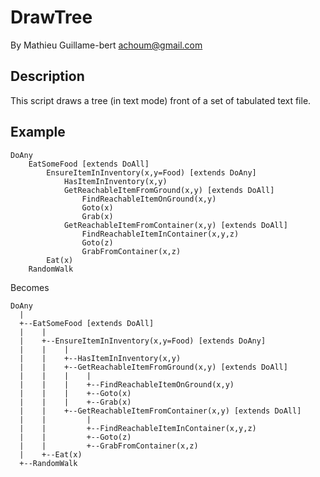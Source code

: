 # DrawTree

By Mathieu Guillame-bert
achoum@gmail.com

## Description

This script draws a tree (in text mode) front of a set of tabulated text file.

## Example

```
DoAny
	EatSomeFood [extends DoAll]
		EnsureItemInInventory(x,y=Food) [extends DoAny]
			HasItemInInventory(x,y)
			GetReachableItemFromGround(x,y) [extends DoAll]
				FindReachableItemOnGround(x,y)
				Goto(x)
				Grab(x)
			GetReachableItemFromContainer(x,y) [extends DoAll]
				FindReachableItemInContainer(x,y,z)
				Goto(z)
				GrabFromContainer(x,z)
		Eat(x)
	RandomWalk
```

Becomes

```
DoAny
  |
  +--EatSomeFood [extends DoAll]
  |    |
  |    +--EnsureItemInInventory(x,y=Food) [extends DoAny]
  |    |    |
  |    |    +--HasItemInInventory(x,y)
  |    |    +--GetReachableItemFromGround(x,y) [extends DoAll]
  |    |    |    |
  |    |    |    +--FindReachableItemOnGround(x,y)
  |    |    |    +--Goto(x)
  |    |    |    +--Grab(x)
  |    |    +--GetReachableItemFromContainer(x,y) [extends DoAll]
  |    |         |
  |    |         +--FindReachableItemInContainer(x,y,z)
  |    |         +--Goto(z)
  |    |         +--GrabFromContainer(x,z)
  |    +--Eat(x)
  +--RandomWalk
```
